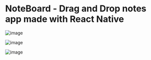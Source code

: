 # NoteBoard - Drag and Drop notes app made with React Native

![image](https://user-images.githubusercontent.com/52585330/222854667-1c9be9a8-029c-42a8-b635-90d2a09a533f.png)

![image](https://user-images.githubusercontent.com/52585330/222854668-82eb27aa-22b2-41cf-9794-f1eca5cfd5e8.png)

![image](https://user-images.githubusercontent.com/52585330/222854669-6748e0af-f29a-48b8-aac8-6c8408ee943b.png)
